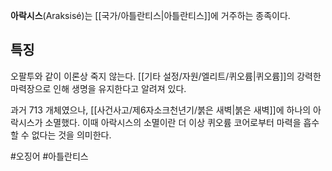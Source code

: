 **아락시스**(Araksisé)는 [[국가/아틀란티스|아틀란티스]]에 거주하는 종족이다.

## 특징
오팔투와 같이 이론상 죽지 않는다. [[기타 설정/자원/엘리트/퀴오륨|퀴오륨]]의 강력한 마력장으로 인해 생명을 유지한다고 알려져 있다.

과거 713 개체였으나, [[사건사고/제6자소크천년기/붉은 새벽|붉은 새벽]]에 하나의 아락시스가 소멸했다. 이때 아락시스의 소멸이란 더 이상 퀴오륨 코어로부터 마력을 흡수할 수 없다는 것을 의미한다.

#오징어 #아틀란티스
